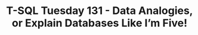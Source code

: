 ---
ref: tsql2sday131
title: T-SQL Tuesday 131 - Data Analogies, or Explain Databases Like I’m Five!
excerpt: 
tags: [english, community, events, sqlfamily, tsql2sday]
categories: [english, community, events, tsql2sday]
lang: en
locale: en-GB
permalink: /:year/:month/:title
---